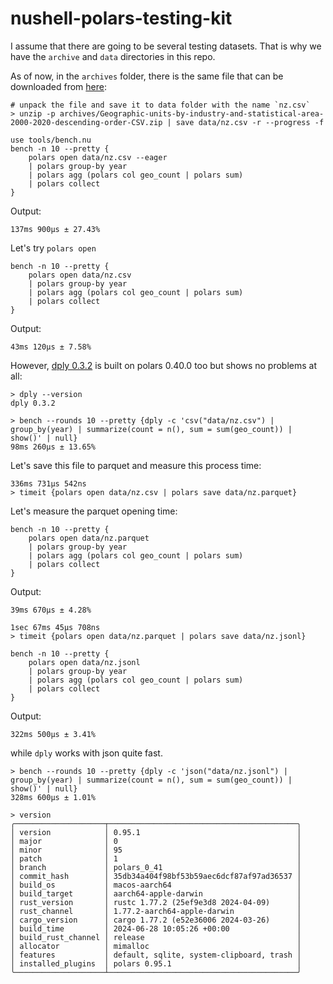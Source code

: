 # nushell-polars-testing-kit

I assume that there are going to be several testing datasets. That is why we have the `archive` and `data` directories in this repo.

As of now, in the `archives` folder, there is the same file that can be downloaded from [here](https://www.stats.govt.nz/assets/Uploads/New-Zealand-business-demography-statistics/New-Zealand-business-demography-statistics-At-February-2020/Download-data/Geographic-units-by-industry-and-statistical-area-2000-2020-descending-order-CSV.zip):

```nu no-run
# unpack the file and save it to data folder with the name `nz.csv`
> unzip -p archives/Geographic-units-by-industry-and-statistical-area-2000-2020-descending-order-CSV.zip | save data/nz.csv -r --progress -f
```

```nushell
use tools/bench.nu
bench -n 10 --pretty {
    polars open data/nz.csv --eager
    | polars group-by year
    | polars agg (polars col geo_count | polars sum)
    | polars collect
}
```

Output:

```
137ms 900µs ± 27.43%
```

Let's try `polars open`

```nushell
bench -n 10 --pretty {
    polars open data/nz.csv
    | polars group-by year
    | polars agg (polars col geo_count | polars sum)
    | polars collect
}
```

Output:

```
43ms 120µs ± 7.58%
```

However, [dply 0.3.2](https://github.com/vincev/dply-rs/commit/13f5bab1132d39569ee183b22b2e6e9a679235f9) is built on polars 0.40.0 too but shows no problems at all:

```nushell
> dply --version
dply 0.3.2

> bench --rounds 10 --pretty {dply -c 'csv("data/nz.csv") | group_by(year) | summarize(count = n(), sum = sum(geo_count)) | show()' | null}
98ms 260µs ± 13.65%
```

Let's save this file to parquet and measure this process time:

```nu
336ms 731µs 542ns
> timeit {polars open data/nz.csv | polars save data/nz.parquet}
```

Let's measure the parquet opening time:

```nu
bench -n 10 --pretty {
    polars open data/nz.parquet
    | polars group-by year
    | polars agg (polars col geo_count | polars sum)
    | polars collect
}
```

Output:

```
39ms 670µs ± 4.28%
```

```nu
1sec 67ms 45µs 708ns
> timeit {polars open data/nz.parquet | polars save data/nz.jsonl}
```

```nu
bench -n 10 --pretty {
    polars open data/nz.jsonl
    | polars group-by year
    | polars agg (polars col geo_count | polars sum)
    | polars collect
}
```

Output:

```
322ms 500µs ± 3.41%
```

while `dply` works with json quite fast.

```nu
> bench --rounds 10 --pretty {dply -c 'json("data/nz.jsonl") | group_by(year) | summarize(count = n(), sum = sum(geo_count)) | show()' | null}
328ms 600µs ± 1.01%
```

```nu
> version
╭────────────────────┬──────────────────────────────────────────╮
│ version            │ 0.95.1                                   │
│ major              │ 0                                        │
│ minor              │ 95                                       │
│ patch              │ 1                                        │
│ branch             │ polars_0_41                              │
│ commit_hash        │ 35db34a404f98bf53b59aec6dcf87af97ad36537 │
│ build_os           │ macos-aarch64                            │
│ build_target       │ aarch64-apple-darwin                     │
│ rust_version       │ rustc 1.77.2 (25ef9e3d8 2024-04-09)      │
│ rust_channel       │ 1.77.2-aarch64-apple-darwin              │
│ cargo_version      │ cargo 1.77.2 (e52e36006 2024-03-26)      │
│ build_time         │ 2024-06-28 10:05:26 +00:00               │
│ build_rust_channel │ release                                  │
│ allocator          │ mimalloc                                 │
│ features           │ default, sqlite, system-clipboard, trash │
│ installed_plugins  │ polars 0.95.1                            │
╰────────────────────┴──────────────────────────────────────────╯
```
